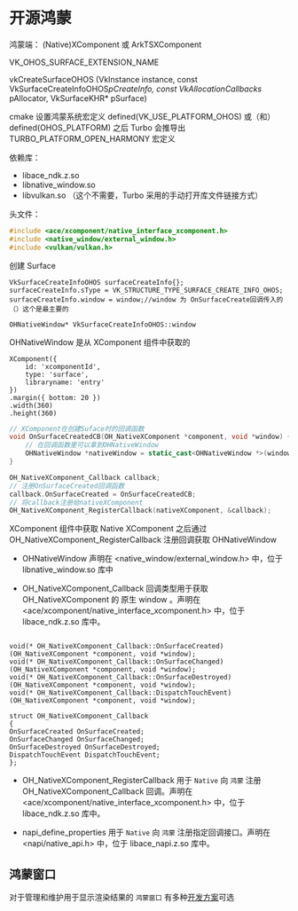# 开源鸿蒙

鸿蒙端： (Native)XComponent 或 ArkTSXComponent

VK_OHOS_SURFACE_EXTENSION_NAME

vkCreateSurfaceOHOS (VkInstance instance, const VkSurfaceCreateInfoOHOS*pCreateInfo, const VkAllocationCallbacks* pAllocator, VkSurfaceKHR* pSurface)

cmake 设置鸿蒙系统宏定义 defined(VK_USE_PLATFORM_OHOS) 或（和） defined(OHOS_PLATFORM) 之后 Turbo 会推导出 TURBO_PLATFORM_OPEN_HARMONY 宏定义

依赖库：

* libace_ndk.z.so
* libnative_window.so
* libvulkan.so （这个不需要，Turbo 采用的手动打开库文件链接方式）

头文件：

```cxx
#include <ace/xcomponent/native_interface_xcomponent.h>
#include <native_window/external_window.h>
#include <vulkan/vulkan.h>
```

创建 Surface

```CXX
VkSurfaceCreateInfoOHOS surfaceCreateInfo{};
surfaceCreateInfo.sType = VK_STRUCTURE_TYPE_SURFACE_CREATE_INFO_OHOS;
surfaceCreateInfo.window = window;//window 为 OnSurfaceCreate回调传入的（）这个是最主要的

OHNativeWindow* VkSurfaceCreateInfoOHOS::window
```

OHNativeWindow 是从 XComponent 组件中获取的

```TS
XComponent({
    id: 'xcomponentId',
    type: 'surface',
    libraryname: 'entry'
})
.margin({ bottom: 20 })
.width(360)
.height(360)
```

```cxx
// XComponent在创建Suface时的回调函数
void OnSurfaceCreatedCB(OH_NativeXComponent *component, void *window) {
    // 在回调函数里可以拿到OHNativeWindow
    OHNativeWindow *nativeWindow = static_cast<OHNativeWindow *>(window);
}

OH_NativeXComponent_Callback callback;
// 注册OnSurfaceCreated回调函数
callback.OnSurfaceCreated = OnSurfaceCreatedCB;
// 将callback注册给nativeXComponent
OH_NativeXComponent_RegisterCallback(nativeXComponent, &callback);
```

XComponent 组件中获取 Native XComponent 之后通过 OH_NativeXComponent_RegisterCallback 注册回调获取 OHNativeWindow

* OHNativeWindow 声明在 <native_window/external_window.h> 中，位于 libnative_window.so 库中

* OH_NativeXComponent_Callback 回调类型用于获取 OH_NativeXComponent 的 原生 window 。声明在 <ace/xcomponent/native_interface_xcomponent.h> 中，位于 libace_ndk.z.so 库中。

```CXX

void(* OH_NativeXComponent_Callback::OnSurfaceCreated) (OH_NativeXComponent *component, void *window);
void(* OH_NativeXComponent_Callback::OnSurfaceChanged) (OH_NativeXComponent *component, void *window);
void(* OH_NativeXComponent_Callback::OnSurfaceDestroyed) (OH_NativeXComponent *component, void *window);
void(* OH_NativeXComponent_Callback::DispatchTouchEvent) (OH_NativeXComponent *component, void *window);

struct OH_NativeXComponent_Callback
{
OnSurfaceCreated OnSurfaceCreated;
OnSurfaceChanged OnSurfaceChanged;
OnSurfaceDestroyed OnSurfaceDestroyed;
DispatchTouchEvent DispatchTouchEvent;
};
```

* OH_NativeXComponent_RegisterCallback 用于 `Native` 向 `鸿蒙` 注册 OH_NativeXComponent_Callback 回调。声明在 <ace/xcomponent/native_interface_xcomponent.h> 中，位于 libace_ndk.z.so 库中。

* napi_define_properties 用于 `Native` 向 `鸿蒙` 注册指定回调接口。声明在 <napi/native_api.h> 中，位于 libace_napi.z.so 库中。


## 鸿蒙窗口

对于管理和维护用于显示渲染结果的 `鸿蒙窗口` 有多种[开发方案](https://developer.huawei.com/consumer/cn/doc/harmonyos-guides/napi-xcomponent-guidelines)可选